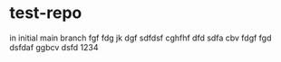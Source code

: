 # test-repo
in initial main branch
fgf
fdg
jk
dgf
sdfdsf
cghfhf
dfd
sdfa
cbv
fdgf
fgd
dsfdaf
ggbcv
dsfd
1234

